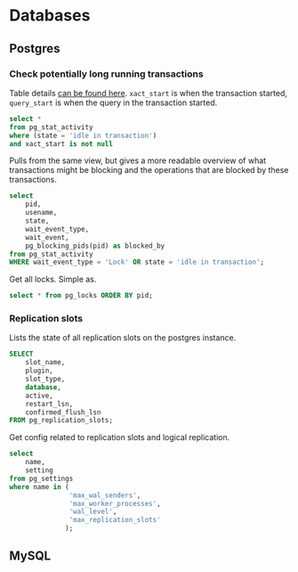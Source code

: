 # Databases

## Postgres

### Check potentially long running transactions
Table details [can be found here](https://www.postgresql.org/docs/current/monitoring-stats.html#MONITORING-PG-STAT-ACTIVITY-VIEW).
`xact_start` is when the transaction started, `query_start` is when the query in the transaction started.
```sql
select * 
from pg_stat_activity
where (state = 'idle in transaction')
and xact_start is not null
``` 

Pulls from the same view, but gives a more readable overview of what transactions might be blocking and the operations
that are blocked by these transactions.
```sql
select 
    pid, 
    usename, 
    state, 
    wait_event_type, 
    wait_event, 
    pg_blocking_pids(pid) as blocked_by
from pg_stat_activity
WHERE wait_event_type = 'Lock' OR state = 'idle in transaction';
```

Get all locks. Simple as.
```sql
select * from pg_locks ORDER BY pid;
```

### Replication slots
Lists the state of all replication slots on the postgres instance.
```sql
SELECT 
    slot_name, 
    plugin, 
    slot_type, 
    database, 
    active, 
    restart_lsn,
    confirmed_flush_lsn
FROM pg_replication_slots;
```

Get config related to replication slots and logical replication.
```sql
select 
    name, 
    setting 
from pg_settings 
where name in (
               'max_wal_senders', 
               'max_worker_processes', 
               'wal_level',
               'max_replication_slots'
              );
```

## MySQL
